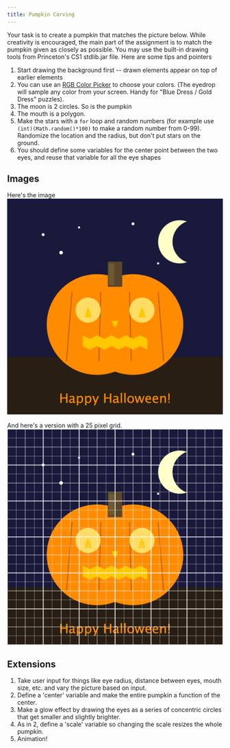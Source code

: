 ```yaml
---
title: Pumpkin Carving
---
```


Your task is to create a pumpkin that matches the picture below. While creativity is encouraged, the main part of the assignment is to match the pumpkin given as closely as possible. You may use the built-in drawing tools from Princeton's CS1 stdlib.jar file. Here are some tips and pointers

1. Start drawing the background first -- drawn elements appear on top of earlier elements
2. You can use an [RGB Color Picker](https://rgbcolorpicker.com/) to choose your colors. (The eyedrop will sample any color from your screen. Handy for "Blue Dress / Gold Dress" puzzles).
3. The moon is 2 circles. So is the pumpkin
4. The mouth is a polygon.
5. Make the stars with a `for` loop and random numbers (for example use `(int)(Math.random()*100)` to make a random number from 0-99). Randomize the location and the radius, but don't put stars on the ground.
6. You should define some variables for the center point between the two eyes, and reuse that variable for all the eye shapes

## Images

Here's the image
![pumpkin](Pumpkin.png)

And here's a version with a 25 pixel grid.
![grid](GridPumpkin.png)

## Extensions

1. Take user input for things like eye radius, distance between eyes, mouth size, etc. and vary the picture based on input.
2. Define a 'center' variable and make the entire pumpkin a function of the center.
3. Make a glow effect by drawing the eyes as a series of concentric circles that get smaller and slightly brighter.
4. As in 2, define a 'scale' variable so changing the scale resizes the whole pumpkin.
5. Animation!
